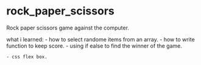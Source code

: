 # rock_paper_scissors

Rock paper scissors game against the computer.

what i learned:
	- how to select randome items from an array.
	- how to write function to keep score.
	- using if ealse to find the winner of the game.

	- css flex box.